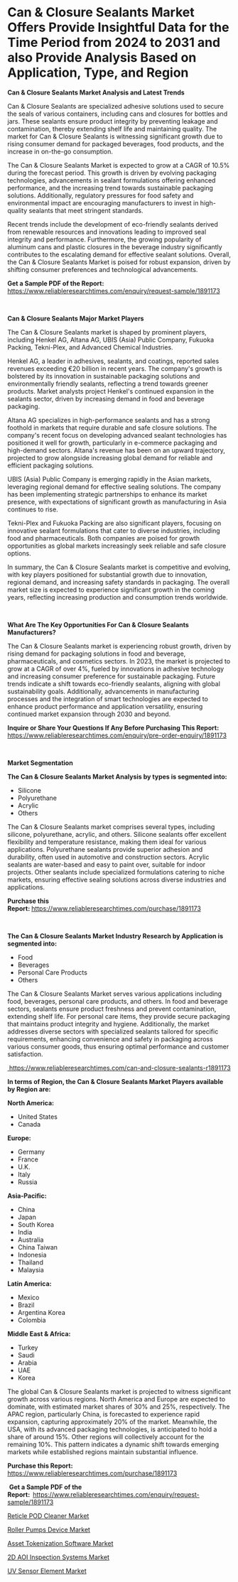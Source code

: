 <p><h1>Can & Closure Sealants Market Offers Provide Insightful Data for the Time Period from 2024 to 2031 and also Provide Analysis Based on Application, Type, and Region</h1></p><p><strong>Can & Closure Sealants Market Analysis and Latest Trends</strong></p>
<p><p>Can & Closure Sealants are specialized adhesive solutions used to secure the seals of various containers, including cans and closures for bottles and jars. These sealants ensure product integrity by preventing leakage and contamination, thereby extending shelf life and maintaining quality. The market for Can & Closure Sealants is witnessing significant growth due to rising consumer demand for packaged beverages, food products, and the increase in on-the-go consumption.</p><p>The Can & Closure Sealants Market is expected to grow at a CAGR of 10.5% during the forecast period. This growth is driven by evolving packaging technologies, advancements in sealant formulations offering enhanced performance, and the increasing trend towards sustainable packaging solutions. Additionally, regulatory pressures for food safety and environmental impact are encouraging manufacturers to invest in high-quality sealants that meet stringent standards.</p><p>Recent trends include the development of eco-friendly sealants derived from renewable resources and innovations leading to improved seal integrity and performance. Furthermore, the growing popularity of aluminum cans and plastic closures in the beverage industry significantly contributes to the escalating demand for effective sealant solutions. Overall, the Can & Closure Sealants Market is poised for robust expansion, driven by shifting consumer preferences and technological advancements.</p></p>
<p><strong>Get a Sample PDF of the Report:&nbsp;</strong> <a href="https://www.reliableresearchtimes.com/enquiry/request-sample/1891173?utm_campaign=1593&utm_medium=2&utm_source=Github&utm_content=ia&utm_term=24102024&utm_id=can-closure-sealants">https://www.reliableresearchtimes.com/enquiry/request-sample/1891173</a></p>
<p>&nbsp;</p>
<p><strong>Can & Closure Sealants Major Market Players</strong></p>
<p><p>The Can & Closure Sealants market is shaped by prominent players, including Henkel AG, Altana AG, UBIS (Asia) Public Company, Fukuoka Packing, Tekni-Plex, and Advanced Chemical Industries. </p><p>Henkel AG, a leader in adhesives, sealants, and coatings, reported sales revenues exceeding €20 billion in recent years. The company's growth is bolstered by its innovation in sustainable packaging solutions and environmentally friendly sealants, reflecting a trend towards greener products. Market analysts project Henkel's continued expansion in the sealants sector, driven by increasing demand in food and beverage packaging.</p><p>Altana AG specializes in high-performance sealants and has a strong foothold in markets that require durable and safe closure solutions. The company's recent focus on developing advanced sealant technologies has positioned it well for growth, particularly in e-commerce packaging and high-demand sectors. Altana's revenue has been on an upward trajectory, projected to grow alongside increasing global demand for reliable and efficient packaging solutions.</p><p>UBIS (Asia) Public Company is emerging rapidly in the Asian markets, leveraging regional demand for effective sealing solutions. The company has been implementing strategic partnerships to enhance its market presence, with expectations of significant growth as manufacturing in Asia continues to rise.</p><p>Tekni-Plex and Fukuoka Packing are also significant players, focusing on innovative sealant formulations that cater to diverse industries, including food and pharmaceuticals. Both companies are poised for growth opportunities as global markets increasingly seek reliable and safe closure options.</p><p>In summary, the Can & Closure Sealants market is competitive and evolving, with key players positioned for substantial growth due to innovation, regional demand, and increasing safety standards in packaging. The overall market size is expected to experience significant growth in the coming years, reflecting increasing production and consumption trends worldwide.</p></p>
<p>&nbsp;</p>
<p><strong>What Are The Key Opportunities For Can & Closure Sealants Manufacturers?</strong></p>
<p><p>The Can & Closure Sealants market is experiencing robust growth, driven by rising demand for packaging solutions in food and beverage, pharmaceuticals, and cosmetics sectors. In 2023, the market is projected to grow at a CAGR of over 4%, fueled by innovations in adhesive technology and increasing consumer preference for sustainable packaging. Future trends indicate a shift towards eco-friendly sealants, aligning with global sustainability goals. Additionally, advancements in manufacturing processes and the integration of smart technologies are expected to enhance product performance and application versatility, ensuring continued market expansion through 2030 and beyond.</p></p>
<p><strong>Inquire or Share Your Questions If Any Before Purchasing This Report:</strong> <a href="https://www.reliableresearchtimes.com/enquiry/pre-order-enquiry/1891173?utm_campaign=1593&utm_medium=2&utm_source=Github&utm_content=ia&utm_term=24102024&utm_id=can-closure-sealants">https://www.reliableresearchtimes.com/enquiry/pre-order-enquiry/1891173</a></p>
<p>&nbsp;</p>
<p><strong>Market Segmentation</strong></p>
<p><strong>The Can & Closure Sealants Market Analysis by types is segmented into:</strong></p>
<p><ul><li>Silicone</li><li>Polyurethane</li><li>Acrylic</li><li>Others</li></ul></p>
<p><p>The Can & Closure Sealants market comprises several types, including silicone, polyurethane, acrylic, and others. Silicone sealants offer excellent flexibility and temperature resistance, making them ideal for various applications. Polyurethane sealants provide superior adhesion and durability, often used in automotive and construction sectors. Acrylic sealants are water-based and easy to paint over, suitable for indoor projects. Other sealants include specialized formulations catering to niche markets, ensuring effective sealing solutions across diverse industries and applications.</p></p>
<p><strong>Purchase this Report:&nbsp;</strong><a href="https://www.reliableresearchtimes.com/purchase/1891173?utm_campaign=1593&utm_medium=2&utm_source=Github&utm_content=ia&utm_term=24102024&utm_id=can-closure-sealants">https://www.reliableresearchtimes.com/purchase/1891173</a></p>
<p>&nbsp;</p>
<p><strong>The Can & Closure Sealants Market Industry Research by Application is segmented into:</strong></p>
<p><ul><li>Food</li><li>Beverages</li><li>Personal Care Products</li><li>Others</li></ul></p>
<p><p>The Can & Closure Sealants Market serves various applications including food, beverages, personal care products, and others. In food and beverage sectors, sealants ensure product freshness and prevent contamination, extending shelf life. For personal care items, they provide secure packaging that maintains product integrity and hygiene. Additionally, the market addresses diverse sectors with specialized sealants tailored for specific requirements, enhancing convenience and safety in packaging across various consumer goods, thus ensuring optimal performance and customer satisfaction.</p></p>
<p><a href="https://www.reliableresearchtimes.com/can-and-closure-sealants-r1891173?utm_campaign=1593&utm_medium=2&utm_source=Github&utm_content=ia&utm_term=24102024&utm_id=can-closure-sealants">&nbsp;https://www.reliableresearchtimes.com/can-and-closure-sealants-r1891173</a></p>
<p><strong>In terms of Region, the Can & Closure Sealants Market Players available by Region are:</strong></p>
<p>
    <p> <strong> North America: </strong>
        <ul>
            <li>United States</li>
            <li>Canada</li>
        </ul>
        </p> 
    <p> <strong> Europe: </strong>
        <ul>
            <li>Germany</li>
            <li>France</li>
            <li>U.K.</li>
            <li>Italy</li>
            <li>Russia</li>
        </ul>
        </p> 
    <p> <strong> Asia-Pacific: </strong>
        <ul>
            <li>China</li>
            <li>Japan</li>
            <li>South Korea</li>
            <li>India</li>
            <li>Australia</li>
            <li>China Taiwan</li>
            <li>Indonesia</li>
            <li>Thailand</li>
            <li>Malaysia</li>
        </ul>
        </p> 
    <p> <strong> Latin America: </strong>
        <ul>
            <li>Mexico</li>
            <li>Brazil</li>
            <li>Argentina Korea</li>
            <li>Colombia</li>
        </ul>
        </p> 
    <p> <strong> Middle East & Africa: </strong>
        <ul>
            <li>Turkey</li>
            <li>Saudi</li>
            <li>Arabia</li>
            <li>UAE</li>
            <li>Korea</li>
        </ul>
    </p>
    </p>
<p><p>The global Can & Closure Sealants market is projected to witness significant growth across various regions. North America and Europe are expected to dominate, with estimated market shares of 30% and 25%, respectively. The APAC region, particularly China, is forecasted to experience rapid expansion, capturing approximately 20% of the market. Meanwhile, the USA, with its advanced packaging technologies, is anticipated to hold a share of around 15%. Other regions will collectively account for the remaining 10%. This pattern indicates a dynamic shift towards emerging markets while established regions maintain substantial influence.</p></p>
<p><strong>Purchase this Report: </strong><a href="https://www.reliableresearchtimes.com/purchase/1891173?utm_campaign=1593&utm_medium=2&utm_source=Github&utm_content=ia&utm_term=24102024&utm_id=can-closure-sealants">https://www.reliableresearchtimes.com/purchase/1891173</a></p>
<p>&nbsp;<strong>Get a Sample PDF of the Report:&nbsp;&nbsp;</strong><a href="https://www.reliableresearchtimes.com/enquiry/request-sample/1891173?utm_campaign=1593&utm_medium=2&utm_source=Github&utm_content=ia&utm_term=24102024&utm_id=can-closure-sealants">https://www.reliableresearchtimes.com/enquiry/request-sample/1891173</a></p>
<p><strong></strong></p>
<p><p><a href="https://www.linkedin.com/pulse/decoding-reticle-pod-cleaner-industry-dynamics-strategic-6lwac?utm_campaign=1593&utm_medium=2&utm_source=Github&utm_content=ia&utm_term=24102024&utm_id=can-closure-sealants">Reticle POD Cleaner Market</a></p><p><a href="https://www.linkedin.com/pulse/roller-pumps-device-market-overview-global-trends-future-prospects-qz84e?utm_campaign=1593&utm_medium=2&utm_source=Github&utm_content=ia&utm_term=24102024&utm_id=can-closure-sealants">Roller Pumps Device Market</a></p><p><a href="https://www.linkedin.com/pulse/asset-tokenization-software-market-global-insights-sales-ergzf?utm_campaign=1593&utm_medium=2&utm_source=Github&utm_content=ia&utm_term=24102024&utm_id=can-closure-sealants">Asset Tokenization Software Market</a></p><p><a href="https://www.linkedin.com/pulse/2d-aoi-inspection-systems-market-segmentation-in-depth-fdw1c?utm_campaign=1593&utm_medium=2&utm_source=Github&utm_content=ia&utm_term=24102024&utm_id=can-closure-sealants">2D AOI Inspection Systems Market</a></p><p><a href="https://www.linkedin.com/pulse/uv-sensor-element-market-segmentation-in-depth-analysis-mk6pe?utm_campaign=1593&utm_medium=2&utm_source=Github&utm_content=ia&utm_term=24102024&utm_id=can-closure-sealants">UV Sensor Element Market</a></p></p>